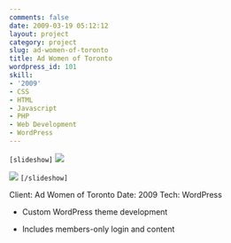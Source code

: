 ```yaml
---
comments: false
date: 2009-03-19 05:12:12
layout: project
category: project
slug: ad-women-of-toronto
title: Ad Women of Toronto
wordpress_id: 101
skill:
- '2009'
- CSS
- HTML
- Javascript
- PHP
- Web Development
- WordPress
---
```


`[slideshow]`
![](http://ruten.ca/wp-content/uploads/2012/03/adwomentoronto-cropped1.png)

![](http://ruten.ca/wp-content/uploads/2012/03/adwomentoronto-cropped2.png)
`[/slideshow]`

Client: Ad Women of Toronto
Date: 2009
Tech: WordPress



	
  * Custom WordPress theme development

	
  * Includes members-only login and content


